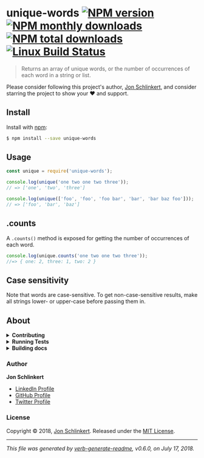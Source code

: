 # unique-words [![NPM version](https://img.shields.io/npm/v/unique-words.svg?style=flat)](https://www.npmjs.com/package/unique-words) [![NPM monthly downloads](https://img.shields.io/npm/dm/unique-words.svg?style=flat)](https://npmjs.org/package/unique-words) [![NPM total downloads](https://img.shields.io/npm/dt/unique-words.svg?style=flat)](https://npmjs.org/package/unique-words) [![Linux Build Status](https://img.shields.io/travis/jonschlinkert/unique-words.svg?style=flat&label=Travis)](https://travis-ci.org/jonschlinkert/unique-words)

> Returns an array of unique words, or the number of occurrences of each word in a string or list.

Please consider following this project's author, [Jon Schlinkert](https://github.com/jonschlinkert), and consider starring the project to show your :heart: and support.

## Install

Install with [npm](https://www.npmjs.com/):

```sh
$ npm install --save unique-words
```

## Usage

```js
const unique = require('unique-words');

console.log(unique('one two one two three'));
// => ['one', 'two', 'three']

console.log(unique(['foo', 'foo', 'foo bar', 'bar', 'bar baz foo']));
// => ['foo', 'bar', 'baz']
```

## .counts

A `.counts()` method is exposed for getting the number of occurrences of each word.

```js
console.log(unique.counts('one two one two three'));
//=> { one: 2, three: 1, two: 2 }
```

## Case sensitivity

Note that words are case-sensitive. To get non-case-sensitive results, make all strings lower- or upper-case before passing them in.

## About

<details>
<summary><strong>Contributing</strong></summary>

Pull requests and stars are always welcome. For bugs and feature requests, [please create an issue](../../issues/new).

</details>

<details>
<summary><strong>Running Tests</strong></summary>

Running and reviewing unit tests is a great way to get familiarized with a library and its API. You can install dependencies and run tests with the following command:

```sh
$ npm install && npm test
```

</details>

<details>
<summary><strong>Building docs</strong></summary>

_(This project's readme.md is generated by [verb](https://github.com/verbose/verb-generate-readme), please don't edit the readme directly. Any changes to the readme must be made in the [.verb.md](.verb.md) readme template.)_

To generate the readme, run the following command:

```sh
$ npm install -g verbose/verb#dev verb-generate-readme && verb
```

</details>

### Author

**Jon Schlinkert**

* [LinkedIn Profile](https://linkedin.com/in/jonschlinkert)
* [GitHub Profile](https://github.com/jonschlinkert)
* [Twitter Profile](https://twitter.com/jonschlinkert)

### License

Copyright © 2018, [Jon Schlinkert](http://github.com/jonschlinkert).
Released under the [MIT License](LICENSE).

***

_This file was generated by [verb-generate-readme](https://github.com/verbose/verb-generate-readme), v0.6.0, on July 17, 2018._